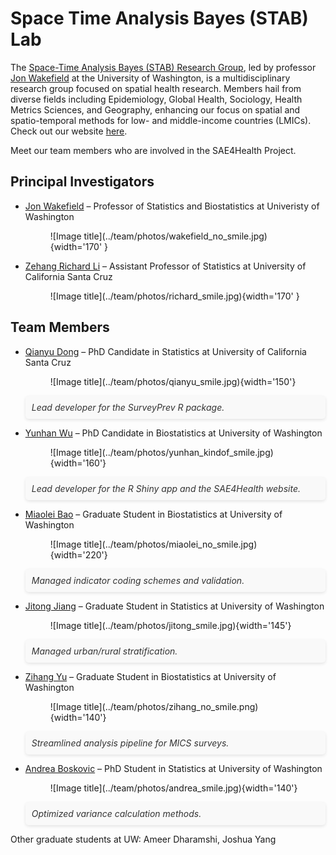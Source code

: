 # Space Time Analysis Bayes (STAB) Lab

The <a href="https://alanamcgovern.github.io/stablab/" target="_blank">Space-Time Analysis Bayes (STAB) Research Group</a>, led by professor <a href="https://faculty.washington.edu/jonno/" target="_blank">Jon Wakefield</a> at the University of Washington, is a multidisciplinary research group focused on spatial health research. Members hail from diverse fields including Epidemiology, Global Health, Sociology, Health Metrics Sciences, and Geography, enhancing our focus on spatial and spatio-temporal methods for low- and middle-income countries (LMICs). Check out our website <a href="https://alanamcgovern.github.io/stablab/" target="_blank">here</a>. 

Meet our team members who are involved in the SAE4Health Project.

## Principal Investigators
<div class="grid cards" markdown>

- <a href="https://faculty.washington.edu/jonno/" target="_blank">Jon Wakefield</a> – Professor of Statistics and Biostatistics at Univeristy of Washington
    <!-- <p style="font-style: italic; padding: 20px; margin: 20px 0; background-color: #f9f9f9; color: #333; border-radius: 5px; text-align: left; box-shadow: 0 2px 5px rgba(0,0,0,0.1);">
        "In my professional life, I’ve tried to develop models that can be useful. This project has been an opportunity to do something really important."
    </p> -->
   <!-- ![Image title](../team/photos/wakefield_no_smile.jpg){ align=left }-->
    <figure markdown="span">
    ![Image title](../team/photos/wakefield_no_smile.jpg){width='170' }
    </figure>

- <a href="https://zehangli.com/" target="_blank">Zehang Richard Li</a> – Assistant Professor of Statistics at University of California Santa Cruz
    <figure markdown="span">
    ![Image title](../team/photos/richard_smile.jpg){width='170' }
    </figure>


</div>


## Team Members

<div class="grid cards" markdown>

- <a href="https://qianyu313.github.io/qd33/" target="_blank">Qianyu Dong</a> – PhD Candidate in Statistics at University of California Santa Cruz
    <figure markdown="span">
    ![Image title](../team/photos/qianyu_smile.jpg){width='150'}
    </figure>
    <p style="font-style: italic; padding: 10px; margin: 10px 0; background-color: #f9f9f9; color: #333; border-radius: 5px; text-align: left; box-shadow: 0 2px 5px rgba(0,0,0,0.1);">
        Lead developer for the SurveyPrev R package.
    </p>

- <a href="https://www.linkedin.com/in/yunhan-wu-956902297" target="_blank">Yunhan Wu</a> – PhD Candidate in Biostatistics at University of Washington
    <figure markdown="span">
    ![Image title](../team/photos/yunhan_kindof_smile.jpg){width='160'}
    </figure>
    <p style="font-style: italic; padding: 10px; margin: 10px 0; background-color: #f9f9f9; color: #333; border-radius: 5px; text-align: left; box-shadow: 0 2px 5px rgba(0,0,0,0.1);">
        Lead developer for the R Shiny app and the SAE4Health website.
    </p>

- <a href="https://www.linkedin.com/in/miaolei-bao-95683a294" target="_blank">Miaolei Bao</a> – Graduate Student in Biostatistics at University of Washington
    <figure markdown="span">
    ![Image title](../team/photos/miaolei_no_smile.jpg){width='220'}
    </figure>
    <p style="font-style: italic; padding: 10px; margin: 10px 0; background-color: #f9f9f9; color: #333; border-radius: 5px; text-align: left; box-shadow: 0 2px 5px rgba(0,0,0,0.1);">
        Managed indicator coding schemes and validation.
    </p>

- <a href="https://www.linkedin.com/in/jitong-jiang-b36392222" target="_blank">Jitong Jiang</a> – Graduate Student in Statistics at University of Washington
    <figure markdown="span">
    ![Image title](../team/photos/jitong_smile.jpg){width='145'}
    </figure>
    <p style="font-style: italic; padding: 10px; margin: 10px 0; background-color: #f9f9f9; color: #333; border-radius: 5px; text-align: left; box-shadow: 0 2px 5px rgba(0,0,0,0.1);">
        Managed urban/rural stratification.
    </p>

- <a href="https://www.linkedin.com/in/zihang-yu-572793292" target="_blank">Zihang Yu</a> – Graduate Student in Biostatistics at University of Washington
    <figure markdown="span">
    ![Image title](../team/photos/zihang_no_smile.png){width='140'}
    </figure>
    <p style="font-style: italic; padding: 10px; margin: 10px 0; background-color: #f9f9f9; color: #333; border-radius: 5px; text-align: left; box-shadow: 0 2px 5px rgba(0,0,0,0.1);">
        Streamlined analysis pipeline for MICS surveys.
    </p>

- <a href="https://aboskovic21.github.io/" target="_blank">Andrea Boskovic</a> – PhD Student in Statistics at University of Washington
    <figure markdown="span">
    ![Image title](../team/photos/andrea_smile.jpg){width='140'}
    </figure>
    <p style="font-style: italic; padding: 10px; margin: 10px 0; background-color: #f9f9f9; color: #333; border-radius: 5px; text-align: left; box-shadow: 0 2px 5px rgba(0,0,0,0.1);">
        Optimized variance calculation methods.
    </p>


</div>


Other graduate students at UW: Ameer Dharamshi, Joshua Yang
